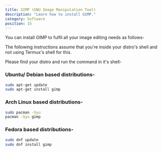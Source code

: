 ```yaml
---
title: GIMP (GNU Image Manipulation Tool)
description: "Learn how to install GIMP."
category: Software
position: 15
---
```


You can install GIMP to fulfil all your image editing needs as follows-

<alert type="warning">The following instructions assume that you're inside your distro's shell and not using Termux's
shell for this.</alert>

Please find your distro and run the command in it's shell-

### Ubuntu/ Debian based distributions-

```bash
sudo apt-get update
sudo apt-get install gimp
```

### Arch Linux based distributions-

```bash
sudo pacman -Syu
pacman -Syu gimp
```

### Fedora based distributions-

```bash
sudo dnf update
sudo dnf install gimp
```